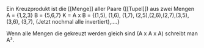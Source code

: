 Ein Kreuzprodukt ist die [[Menge]] aller Paare ([[Tupel]]) aus zwei Mengen
A = {1,2,3}
B = {5,6,7}
K = A x B = {(1,5), (1,6), (1,7), (2,5),(2,6),(2,7),(3,5), (3,6), (3,7), (Jetzt nochmal alle invertiert),....}

Wenn alle Mengen die gekreuzt werden gleich sind (A x A x A) schreibt man A³. 
